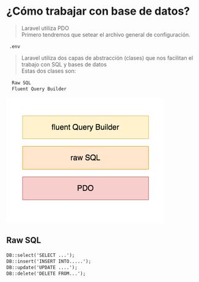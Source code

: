 # ¿Cómo trabajar con base de datos?

> Laravel utiliza PDO   
> Primero tendremos que setear el archivo general de configuración.

     .env

> Laravel utiliza dos capas de abstracción
> (clases) que nos facilitan el trabajo con SQL y
> bases de datos      
> Estas dos clases son:

      Raw SQL
      Fluent Query Builder

<img src="imagenes/capas-rSQL%2BfQB.png">

## Raw SQL

	DB::select('SELECT ...');
	DB::insert('INSERT INTO.....');
	DB::update('UPDATE ....');
	DB::delete('DELETE FROM...');


